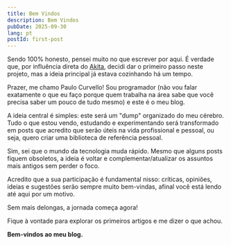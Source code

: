 ```yaml
---
title: Bem Vindos
description: Bem Vindos
pubDate: 2025-09-30
lang: pt
postId: first-post
---
```

Sendo 100% honesto, pensei muito no que escrever por aqui. É verdade que, por influência direta do <a href="https://akitaonrails.com" target="_blank" rel="noopener noreferrer">Akita</a>, decidi dar o primeiro passo neste projeto, mas a ideia principal já estava cozinhando há um tempo.

Prazer, me chamo Paulo Curvello! Sou programador (não vou falar exatamente o que eu faço porque quem trabalha na área sabe que você precisa saber um pouco de tudo mesmo) e este é o meu blog.

A ideia central é simples: este será um "dump" organizado do meu cérebro. Tudo o que estou vendo, estudando e experimentando será transformado em posts que acredito que serão úteis na vida profissional e pessoal, ou seja, quero criar uma biblioteca de referência pessoal.

Sim, sei que o mundo da tecnologia muda rápido. Mesmo que alguns posts fiquem obsoletos, a ideia é voltar e complementar/atualizar os assuntos mais antigos sem perder o foco. 

Acredito que a sua participação é fundamental nisso: críticas, opiniões, ideias e sugestões serão sempre muito bem-vindas, afinal você está lendo até aqui por um motivo.

Sem mais delongas, a jornada começa agora!

Fique à vontade para explorar os primeiros artigos e me dizer o que achou.

**Bem-vindos ao meu blog.**